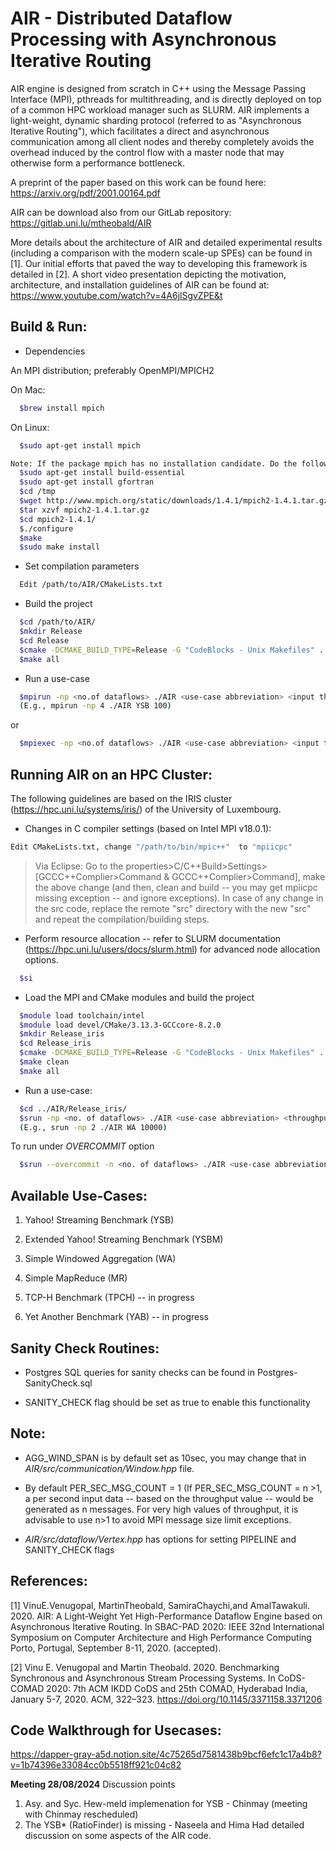 # AIR - Distributed Dataflow Processing with Asynchronous Iterative Routing

AIR engine is designed from scratch in C++ using the Message Passing Interface (MPI), pthreads for multithreading, and is directly deployed on top of a common HPC workload manager such as SLURM. AIR implements a light-weight, dynamic sharding protocol (referred to as "Asynchronous Iterative Routing"), which facilitates a direct and asynchronous communication among all client nodes and thereby completely avoids the overhead induced by the control flow with a master node that may otherwise form a performance bottleneck. 

A preprint of the paper based on this work can be found here: https://arxiv.org/pdf/2001.00164.pdf

AIR can be download also from our GitLab repository: https://gitlab.uni.lu/mtheobald/AIR

More details about the architecture of AIR and detailed experimental results (including a comparison with the modern scale-up SPEs) can be found in [1]. Our initial efforts that paved the way to developing this framework is detailed in [2]. A short video presentation depicting the motivation, architecture, and installation guidelines of AIR can be found at: https://www.youtube.com/watch?v=4A6jlSgvZPE&t


Build & Run:
------------

- Dependencies

An MPI distribution; preferably OpenMPI/MPICH2 

On Mac: 
```sh
  $brew install mpich
```
On Linux: 
```sh
  $sudo apt-get install mpich

Note: If the package mpich has no installation candidate. Do the following:
  $sudo apt-get install build-essential
  $sudo apt-get install gfortran
  $cd /tmp
  $wget http://www.mpich.org/static/downloads/1.4.1/mpich2-1.4.1.tar.gz
  $tar xzvf mpich2-1.4.1.tar.gz  
  $cd mpich2-1.4.1/
  $./configure
  $make
  $sudo make install
```

- Set compilation parameters
```sh
  Edit /path/to/AIR/CMakeLists.txt
```

- Build the project
```sh
  $cd /path/to/AIR/
  $mkdir Release
  $cd Release
  $cmake -DCMAKE_BUILD_TYPE=Release -G "CodeBlocks - Unix Makefiles" ../
  $make all
```

- Run a use-case
```sh
  $mpirun -np <no.of dataflows> ./AIR <use-case abbreviation> <input throughput>
  (E.g., mpirun -np 4 ./AIR YSB 100)
  ```  
  or
```sh
  $mpiexec -np <no.of dataflows> ./AIR <use-case abbreviation> <input throughput>
```

Running AIR on an HPC Cluster:
------------------------------

The following guidelines are based on the IRIS cluster (https://hpc.uni.lu/systems/iris/) of the University of Luxembourg. 

- Changes in C compiler settings (based on Intel MPI v18.0.1):
```sh
Edit CMakeLists.txt, change "/path/to/bin/mpic++"  to "mpiicpc"
```
>Via Eclipse: Go to the properties>C/C++Build>Settings>[GCCC++Complier>Command & GCCC++Complier>Command], make the above change (and then, clean and build -- you may get mpiicpc missing exception -- and ignore exceptions).
>In case of any change in the src code, replace the remote "src" directory with the new "src" and repeat the compilation/building steps.

- Perform resource allocation -- refer to SLURM documentation (https://hpc.uni.lu/users/docs/slurm.html) for advanced node allocation options.
```sh
  $si
```

- Load the MPI and CMake modules and build the project
```sh
  $module load toolchain/intel
  $module load devel/CMake/3.13.3-GCCcore-8.2.0  
  $mkdir Release_iris
  $cd Release_iris
  $cmake -DCMAKE_BUILD_TYPE=Release -G "CodeBlocks - Unix Makefiles" ../  
  $make clean
  $make all
```

- Run a use-case:
```sh
  $cd ../AIR/Release_iris/
  $srun -np <no. of dataflows> ./AIR <use-case abbreviation> <throughput>
  (E.g., srun -np 2 ./AIR WA 10000)
```

To run under *OVERCOMMIT* option
```sh
  $srun --overcommit -n <no. of dataflows> ./AIR <use-case abbreviation> <throughput>
```

Available Use-Cases:
--------------------

1. Yahoo! Streaming Benchmark (YSB)

2. Extended Yahoo! Streaming Benchmark (YSBM)

3. Simple Windowed Aggregation (WA)

4. Simple MapReduce (MR)

5. TCP-H Benchmark (TPCH) -- in progress

6. Yet Another Benchmark (YAB) -- in progress


Sanity Check Routines:
----------------------

- Postgres SQL queries for sanity checks can be found in Postgres-SanityCheck.sql

- SANITY_CHECK flag should be set as true to enable this functionality


Note: 
-----

- AGG_WIND_SPAN is by default set as 10sec, you may change that in *AIR/src/communication/Window.hpp* file. 

- By default PER_SEC_MSG_COUNT = 1 (If PER_SEC_MSG_COUNT = n >1, a per second input data -- based on the throughput value -- would be generated as n messages. For very high values of throughput, it is advisable to use n>1 to avoid MPI message size limit exceptions. 

- *AIR/src/dataflow/Vertex.hpp* has options for setting PIPELINE and SANITY_CHECK flags


References:
-----------

[1] VinuE.Venugopal, MartinTheobald, SamiraChaychi,and AmalTawakuli. 2020. AIR: A Light-Weight Yet High-Performance Dataflow Engine based on Asynchronous Iterative Routing. In SBAC-PAD 2020: IEEE 32nd International Symposium on Computer Architecture and High Performance Computing Porto, Portugal, September 8-11, 2020. (accepted).

[2] Vinu E. Venugopal and Martin Theobald. 2020. Benchmarking Synchronous and Asynchronous Stream Processing Systems. In CoDS-COMAD 2020: 7th ACM IKDD CoDS and 25th COMAD, Hyderabad India, January 5-7, 2020. ACM, 322–323. https://doi.org/10.1145/3371158.3371206



Code Walkthrough for Usecases:
--------------------------------
https://dapper-gray-a5d.notion.site/4c75265d7581438b9bcf6efc1c17a4b8?v=1b74396e33084cc0b5518ff921c04c82



**Meeting 28/08/2024**
Discussion points
1. Asy. and Syc. Hew-meld implemenation for YSB - Chinmay (meeting with Chinmay rescheduled)
2. The YSB* (RatioFinder) is missing - Naseela and Hima 
Had detailed discussion on some aspects of the AIR code.

   


